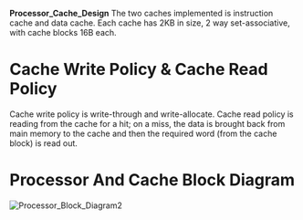 **Processor_Cache_Design**
The two caches implemented is instruction cache and data cache. Each cache has 2KB in size, 2 way set-associative, with cache blocks 16B each.

# Cache Write Policy & Cache Read Policy
Cache write policy is write-through and write-allocate. Cache read policy is reading from the cache for a hit; on a miss, the data is brought back from main memory to the cache and then the required word (from the cache block) is read out.

# Processor And Cache Block Diagram
![Processor_Block_Diagram2](https://github.com/RookieT0T/Processor_Cache_Design/assets/125717952/0eeda4c7-ff9b-4eee-ab2e-2fac5c745d62)
